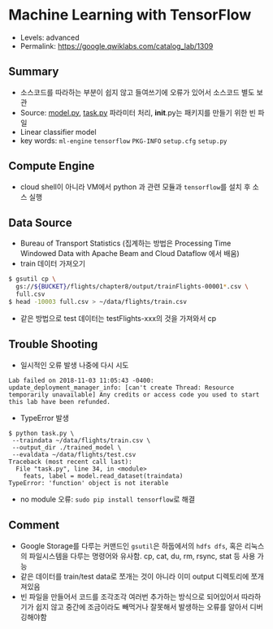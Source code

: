 # Machine Learning with TensorFlow
- Levels: advanced
- Permalink: https://google.qwiklabs.com/catalog_lab/1309

## Summary
- 소스코드를 따라하는 부분이 쉽지 않고 들여쓰기에 오류가 있어서 소스코드 별도 보관
- Source: [model.py](./src/1309/model.py), [task.py](./src/1309/task.py) 파라미터 처리, __init__.py는 패키지를 만들기 위한 빈 파일
- Linear classifier model 
- key words: `ml-engine` `tensorflow` `PKG-INFO` `setup.cfg` `setup.py`

## Compute Engine
- cloud shell이 아니라 VM에서 python 과 관련 모듈과 `tensorflow`를 설치 후 소스 실행

## Data Source
- Bureau of Transport Statistics
 (집계하는 방법은 Processing Time Windowed Data with Apache Beam and Cloud Dataflow 에서 배움)
- train 데이터 가져오기
~~~bash
$ gsutil cp \
  gs://${BUCKET}/flights/chapter8/output/trainFlights-00001*.csv \
  full.csv
$ head -10003 full.csv > ~/data/flights/train.csv
~~~
- 같은 방법으로 test 데이터는 testFlights-xxx의 것을 가져와서 cp

## Trouble Shooting
- 일시적인 오류 발생 나중에 다시 시도
~~~
Lab failed on 2018-11-03 11:05:43 -0400: update_deployment_manager_info: [can't create Thread: Resource temporarily unavailable] Any credits or access code you used to start this lab have been refunded.
~~~
- TypeError 발생
~~~
$ python task.py \
 --traindata ~/data/flights/train.csv \
 --output_dir ./trained_model \
 --evaldata ~/data/flights/test.csv
Traceback (most recent call last):
  File "task.py", line 34, in <module>
    feats, label = model.read_dataset(traindata)
TypeError: 'function' object is not iterable
~~~
- no module 오류: `sudo pip install tensorflow`로 해결

## Comment
- Google Storage를 다루는 커맨드인 `gsutil`은 하둡에서의 `hdfs dfs`, 혹은 리눅스의 파일시스템을 다루는 명령어와 유사함. cp, cat, du, rm, rsync, stat 등 사용 가능
- 같은 데이터를 train/test data로 쪼개는 것이 아니라 이미 output 디렉토리에 쪼개져있음
- 빈 파일을 만들어서 코드를 조각조각 여러번 추가하는 방식으로 되어있어서 따라하기가 쉽지 않고 중간에 조금이라도 빼먹거나 잘못해서 발생하는 오류를 알아서 디버깅해야함

